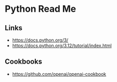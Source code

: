 # Python Read Me



## Links

* https://docs.python.org/3/
* https://docs.python.org/3.12/tutorial/index.html


## Cookbooks

* https://github.com/openai/openai-cookbook

